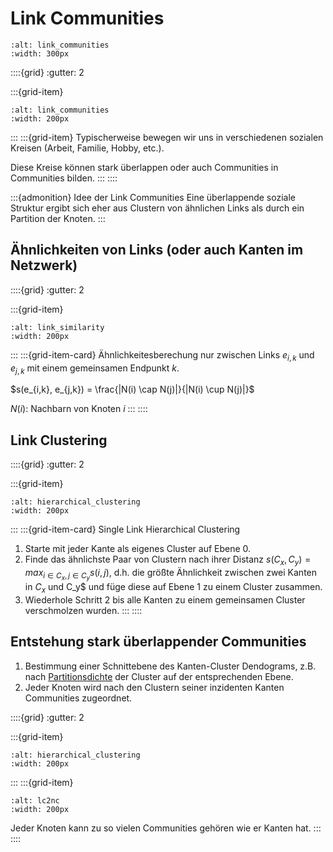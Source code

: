 # Link Communities

```{image} images/link_communities_paper.png
:alt: link_communities
:width: 300px
```

::::{grid}
:gutter: 2

:::{grid-item}
```{image} images/link_communities_example.png
:alt: link_communities
:width: 200px
```
:::
:::{grid-item} 
Typischerweise bewegen wir uns in verschiedenen sozialen Kreisen (Arbeit, Familie, Hobby, etc.).

Diese Kreise können stark überlappen oder auch Communities in Communities bilden.
:::
::::

:::{admonition} Idee der Link Communities
Eine überlappende soziale Struktur ergibt sich eher aus Clustern von ähnlichen Links als durch ein Partition der Knoten.
:::

## Ähnlichkeiten von Links (oder auch Kanten im Netzwerk)

::::{grid}
:gutter: 2

:::{grid-item}
```{image} images/link_similarity.png
:alt: link_similarity
:width: 200px
```
:::
:::{grid-item-card} Ähnlichkeitesberechung nur zwischen Links $e_{i,k}$ und $e_{j,k}$ mit einem gemeinsamen Endpunkt $k$.

$s(e_{i,k}, e_{j,k}) = \frac{|N(i) \cap N(j)|}{|N(i) \cup N(j)|}$

$N(i)$: Nachbarn von Knoten $i$
:::
::::

## Link Clustering

::::{grid}
:gutter: 2

:::{grid-item}
```{image} images/hierarchical_clustering.png
:alt: hierarchical_clustering
:width: 200px
```
:::
:::{grid-item-card} Single Link Hierarchical Clustering

1. Starte mit jeder Kante als eigenes Cluster auf Ebene 0.
2. Finde das ähnlichste Paar von Clustern nach ihrer Distanz $s(C_x, C_y) = max_{i \in C_x, j \in C_y} s(i,j)$, d.h. die größte Ähnlichkeit zwischen zwei Kanten in $C_x$ und C_y$ und füge diese auf Ebene 1 zu einem Cluster zusammen.
3. Wiederhole Schritt 2 bis alle Kanten zu einem gemeinsamen Cluster verschmolzen wurden. 
:::
::::

## Entstehung stark überlappender Communities

1. Bestimmung einer Schnittebene des Kanten-Cluster Dendograms, z.B. nach [Partitionsdichte](https://www.nature.com/articles/nature09182/#Sec2) der Cluster auf der entsprechenden Ebene.
2. Jeder Knoten wird nach den Clustern seiner inzidenten Kanten Communities zugeordnet.

::::{grid}
:gutter: 2

:::{grid-item}
```{image} images/hierarchical_clustering.png
:alt: hierarchical_clustering
:width: 200px
```
:::
:::{grid-item} 

```{image} images/lc2nc.png
:alt: lc2nc
:width: 200px
```

Jeder Knoten kann zu so vielen Communities gehören wie er Kanten hat.
:::
::::